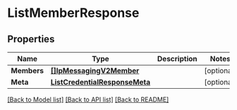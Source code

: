 # ListMemberResponse

## Properties

Name | Type | Description | Notes
------------ | ------------- | ------------- | -------------
**Members** | [**[]IpMessagingV2Member**](IpMessagingV2Member.md) |  |[optional] 
**Meta** | [**ListCredentialResponseMeta**](ListCredentialResponseMeta.md) |  |[optional] 

[[Back to Model list]](../README.md#documentation-for-models) [[Back to API list]](../README.md#documentation-for-api-endpoints) [[Back to README]](../README.md)


